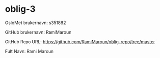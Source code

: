 # oblig-3
OsloMet brukernavn: s351882

GitHub brukernavn: RamiMaroun

GitHub Repo URL: https://github.com/RamiMaroun/oblig-repo/tree/master

Fult Navn: Rami Maroun